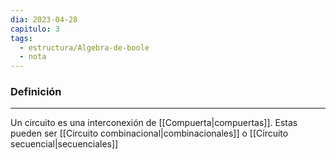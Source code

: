 ```yaml
---
dia: 2023-04-28
capitulo: 3
tags:
  - estructura/Algebra-de-boole
  - nota
---
```

### Definición
---
Un circuito es una interconexión de [[Compuerta|compuertas]]. Estas pueden ser [[Circuito combinacional|combinacionales]] o [[Circuito secuencial|secuenciales]]
